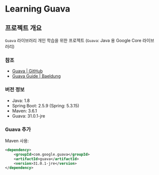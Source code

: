 # Learning Guava

## 프로젝트 개요

`Guava` 라이브러리 개인 학습을 위한 프로젝트 (`Guava`: Java 용 Google Core 라이브러리)

### 참조

- [Guava | GitHub](https://github.com/google/guava "Guava")
- [Guava Guide | Baeldung](https://www.baeldung.com/guava-guide "Guava Guide")

### 버전 정보

- Java: 1.8
- Spring Boot: 2.5.9 (Spring: 5.3.15)
- Maven: 3.6.1
- Guava: 31.0.1-jre

### Guava 추가

Maven 사용:

```pom.xml
<dependency>
	<groupId>com.google.guava</groupId>
	<artifactId>guava</artifactId>
	<version>31.0.1-jre</version>
</dependency>
```
